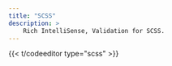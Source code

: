 ```yaml
---
title: "SCSS"
description: >
    Rich IntelliSense, Validation for SCSS.
---
```


{{<  t/codeeditor type="scss" >}}
